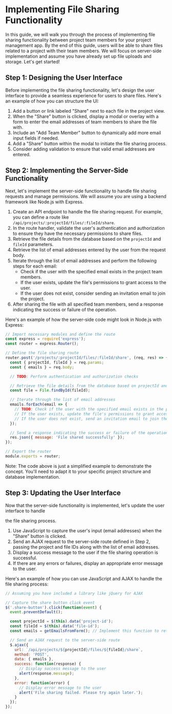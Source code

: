 # Implementing File Sharing Functionality

In this guide, we will walk you through the process of implementing file sharing functionality between project team members for your project management app. By the end of this guide, users will be able to share files related to a project with their team members. We will focus on server-side implementation and assume you have already set up file uploads and storage. Let's get started!

## Step 1: Designing the User Interface

Before implementing the file sharing functionality, let's design the user interface to provide a seamless experience for users to share files. Here's an example of how you can structure the UI:

1. Add a button or link labeled "Share" next to each file in the project view.
2. When the "Share" button is clicked, display a modal or overlay with a form to enter the email addresses of team members to share the file with.
3. Include an "Add Team Member" button to dynamically add more email input fields if needed.
4. Add a "Share" button within the modal to initiate the file sharing process.
5. Consider adding validation to ensure that valid email addresses are entered.

## Step 2: Implementing the Server-Side Functionality

Next, let's implement the server-side functionality to handle file sharing requests and manage permissions. We will assume you are using a backend framework like Node.js with Express.

1. Create an API endpoint to handle the file sharing request. For example, you can define a route like `/api/projects/:projectId/files/:fileId/share`.
2. In the route handler, validate the user's authentication and authorization to ensure they have the necessary permissions to share files.
3. Retrieve the file details from the database based on the `projectId` and `fileId` parameters.
4. Retrieve the list of email addresses entered by the user from the request body.
5. Iterate through the list of email addresses and perform the following steps for each email:
   - Check if the user with the specified email exists in the project team members.
   - If the user exists, update the file's permissions to grant access to the user.
   - If the user does not exist, consider sending an invitation email to join the project.
6. After sharing the file with all specified team members, send a response indicating the success or failure of the operation.

Here's an example of how the server-side code might look in Node.js with Express:

```javascript
// Import necessary modules and define the route
const express = require('express');
const router = express.Router();

// Define the file sharing route
router.post('/projects/:projectId/files/:fileId/share', (req, res) => {
  const { projectId, fileId } = req.params;
  const { emails } = req.body;

  // TODO: Perform authentication and authorization checks

  // Retrieve the file details from the database based on projectId and fileId
  const file = File.findById(fileId);

  // Iterate through the list of email addresses
  emails.forEach(email => {
    // TODO: Check if the user with the specified email exists in the project team members
    // If the user exists, update the file's permissions to grant access to the user
    // If the user does not exist, send an invitation email to join the project
  });

  // Send a response indicating the success or failure of the operation
  res.json({ message: 'File shared successfully' });
});

// Export the router
module.exports = router;
```

Note: The code above is just a simplified example to demonstrate the concept. You'll need to adapt it to your specific project structure and database implementation.

## Step 3: Updating the User Interface

Now that the server-side functionality is implemented, let's update the user interface to handle

 the file sharing process.

1. Use JavaScript to capture the user's input (email addresses) when the "Share" button is clicked.
2. Send an AJAX request to the server-side route defined in Step 2, passing the project and file IDs along with the list of email addresses.
3. Display a success message to the user if the file sharing operation is successful.
4. If there are any errors or failures, display an appropriate error message to the user.

Here's an example of how you can use JavaScript and AJAX to handle the file sharing process:

```javascript
// Assuming you have included a library like jQuery for AJAX

// Capture the share button click event
$('.share-button').click(function(event) {
  event.preventDefault();

  const projectId = $(this).data('project-id');
  const fileId = $(this).data('file-id');
  const emails = getEmailsFromForm(); // Implement this function to retrieve the list of email addresses from the form

  // Send an AJAX request to the server-side route
  $.ajax({
    url: `/api/projects/${projectId}/files/${fileId}/share`,
    method: 'POST',
    data: { emails },
    success: function(response) {
      // Display success message to the user
      alert(response.message);
    },
    error: function(error) {
      // Display error message to the user
      alert('File sharing failed. Please try again later.');
    }
  });
});
```


